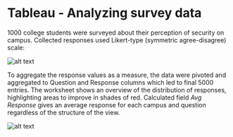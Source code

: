 # Tableau - Analyzing survey data

1000 college students were surveyed about their perception of security on campus. Collected responses used Likert-type (symmetric agree-disagree) scale: 

![alt text](https://github.com/markysek/Tableau/blob/master/Student%20Survey_Data%20source.PNG "Raw survey data")

To aggregate the response values as a measure, the data were pivoted and aggregated to Question and Response columns which led to final 5000 entries. The worksheet shows an overview of the distribution of responses, highlighting areas to improve in shades of red. Calculated field *Avg Response* gives an average response for each campus and question regardless of the structure of the view. 

![alt text](https://github.com/markysek/Tableau/blob/master/Student%20Survey.PNG "Survey results from Main and West Annex Campus")
